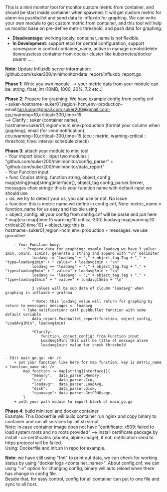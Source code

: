 This is a mini monitor tool for monitor custom metric from container, and should be start inside container when spawned. It will get custom metric for alarm  via pushbullet and send data to influxdb for graphing.
We can write your own module to get custom metric from container, and this tool will help us monitor base on pre-define metric threshold, and push data for graphing.

+ <b>Disadvantage</b>: working localy, container_name is not flexible.
+ <b>In Development</b>: support etcd for central configuration, support namespace in control container_name, active in manage create/delete down/useless container from docker cluster like kubernetes/docker swarm ....

<b>Note</b>: Update Influxdb server information: /github.com/suker200/minimonitor/data_report/influxdb_report.go

<b>Phase 1</b>: Write you own module --> your metric data from your module can be: string, float, int (10MB, 1000, 20%, 7.2 etc..)

<b>Phase 2</b>: Prepare for graphing: We have example config from config.cnf <br />
	- suker-hostname=suker01,region=hcm,env=production-email:tan.luong@gmail.com,suker200@gmail.com-ccu:warning=10,critical=300,time=15 <br />
	--> Clarify : suker (container name), hostname=suker01,region=hcm,env=production (format your column when graphing), email (for send notification), ccu:warning=10,critical=300,time=15 (ccu : metric, warning-critical : threshold, time: interval schedule check)

<b>Phase 3</b>: attach your module to mini tool <br />
		- Your import block : input two modules : "github.com/suker200/minimonitor/config_parser" + "github.com/suker200/minimonitor/data_report" <br />
		- Your Function input: <br />
			<t>+ func Ccu(os string, function string, object_config map[string]map[string]interface{}, object_tag config_parser.Server, messages chan string): this is your function name with default input we should use </t><br />
			<t>+ os: we try to detect your os, you can use or not. No issue</t> <br />
			<t>+ function: this is metric name we define in config.cnf, Note: metric_name = function_name for us easy and flexible using</t> <br />
			<t>+ object_config: all your config from config.cnf will be parse and put here</t> <br />
				<t>* map[ccu:map[time:15 warning:10 critical:300] loadavg:map[warning:10 critical:20 time:10]</t>
			<t>+ object_tag: this is hostname=suker01,region=hcm,env=production<t>
			<t>+ messages: we use goroutine</t>

		- Your Function body:
			+ Prepare data for graphing: examle loadavg we have 3 value: 1min, 5mins, 15mins, generate 3 string and append with "\n" delimiter
				loadavg := "loadavg" + "," + object_tag.Tag + "," + "type=loadavg1min" + " value=" + loadavg1min + "\n"
				loadavg += "loadavg" + "," + object_tag.Tag + "," + "type=loadavg5min" + " value=" + loadavg5min + "\n"
				loadavg += "loadavg" + "," + object_tag.Tag + "," + "type=loadavg15min" + " value=" + loadavg15min + "\n"

				3 values will be sub data of cloumn "loadavg" when graphing in influxdb + grafana

				* Note: this loadavg value will return for graphing by return to messages: messages <- loadavg
			+ Take notification: call pushbullet function with some default variable 
				data_report.Pushbullet_report(function, object_config, "LoadAvg1Min", loadavg1min)

				*Clarify:
					function, object_config: from Function input
					LoadAvg1Min: this will be title of message alarm
					loadavg1min: value for check threshold


	- Edit main_go.go: <br />
		+ put your function like here for map function, key is metric_name = function_name <br /> 
			map_function := map[string]interface{}{ 
				"memory":   data_parser.Memory,
				"ccu":      data_parser.Ccu,
				"loadavg":  data_parser.LoadAvg,
				"disk":     data_parser.Disk,
				"cpuusage": data_parser.GetCPUUsage,
			}
		+ puth your path module to import block of main_go.go

<b>Phase 4</b>: build mini tool and docker container <br /> 
	Example: This Dockerfile will build container run nginx and copy binary to container and run all services by init.sh script <br />
	Note: in case container image does not have "ceritificate: x509: failed to load system roots and no roots provided" --> install certificate package by install : ca-certificates (ubuntu, alpine image), if not, notification send to https protocol will be failed. <br />
	Using: Dockerfile and init.sh in repo for example. <br />

<b>Note</b>: we have still using "fmt" to print out data, we can check for working status by using "docker logs <container_name>". About config.cnf, we can using "-v" option for changing config, binary will auto reload when there has change in config file. <br />
Beside that, for easy control, config for all container can put to one file and sync to all host. <br />
